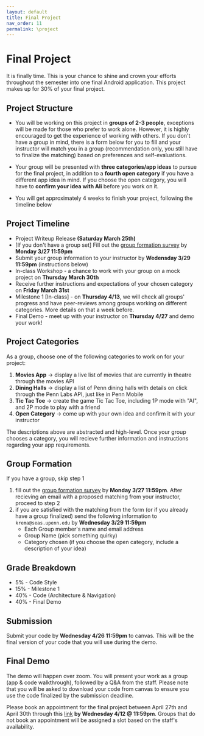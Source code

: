 ```yaml
---
layout: default
title: Final Project
nav_order: 11
permalink: \project
---
```


# **Final Project**

It is finally time. This is your chance to shine and crown your efforts throughout the semester into one final Android application. This project makes up for 30% of your final project.

## **Project Structure**

- You will be working on this project in **groups of 2-3 people**, exceptions will be made for those who prefer to work alone. However, it is highly encouraged to get the experience of working with others. If you don't have a group in mind, there is a form below for you to fill and your instructor will match you in a group (recommendation only, you still have to finalize the matching) based on preferences and self-evaluations.

- Your group will be presented with **three categories/app ideas** to pursue for the final project, in addition to a **fourth open category** if you have a different app idea in mind. If you choose the open category, you will have to **confirm your idea with Ali** before you work on it.

- You will get approximately 4 weeks to finish your project, following the timeline below

## **Project Timeline**

* Project Writeup Release **(Saturday March 25th)**
* [If you don't have a group set] Fill out the [group formation survey](https://forms.gle/YTNG57UHH4FU9y7HA) by **Monday 3/27 11:59pm**
* Submit your group information to your instructor by **Wedensday 3/29 11:59pm** (instructions below)
* In-class Workshop - a chance to work with your group on a mock project on **Thursday March 30th**
* Receive further instructions and expectations of your chosen category on **Friday March 31st**
* Milestone 1 [In-class] - on **Thursday 4/13**, we will check all groups' progress and have peer-reviews among groups working on different categories. More details on that a week before.
* Final Demo - meet up with your instructor on **Thursday 4/27** and demo your work! 

## **Project Categories**

As a group, choose one of the following categories to work on for your project:

1. **Movies App** → display a live list of movies that are currently in theatre through the movies API
2. **Dining Halls** → display a list of Penn dining halls with details on click through the Penn Labs API, just like in Penn Mobile
3. **Tic Tac Toe** → create the game Tic Tac Toe, including 1P mode with "AI", and 2P mode to play with a friend
4. **Open Category** → come up with your own idea and confirm it with your instructor

The descriptions above are abstracted and high-level. Once your group chooses a category, you will recieve further information and instructions regarding your app requirements.

## **Group Formation**

If you have a group, skip step 1
1. fill out the [group formation survey](https://forms.gle/YTNG57UHH4FU9y7HA) by **Monday 3/27 11:59pm**. After recieving an email with a proposed matching from your instructor, proceed to step 2
2. if you are satisfied with the matching from the form (or if you already have a group finalized) send the following information to `krema@seas.upenn.edu` by **Wednesday 3/29 11:59pm**
    * Each Group member's name and email address
    * Group Name (pick something quirky)
    * Category chosen (if you choose the open category, include a description of your idea)


## **Grade Breakdown**
- 5% - Code Style
- 15% - Milestone 1
- 40% - Code (Architecture & Navigation)
- 40% - Final Demo

## **Submission**

Submit your code by **Wednesday 4/26 11:59pm** to canvas. This will be the final version of your code that you will use during the demo.

## **Final Demo**

The demo will happen over zoom. You will present your work as a group (app & code walkthrough), followed by a Q&A from the staff. Please note that you will be asked to download your code from canvas to ensure you use the code finalized by the submission deadline.

Please book an appointment for the final project between April 27th and April 30th through this [link](https://calendly.com/alikrema/cis1950-final-project-demo-day?month=2023-04) **by Wednesday 4/12 @ 11:59pm**. Groups that do not book an appointment will be assigned a slot based on the staff's availability.